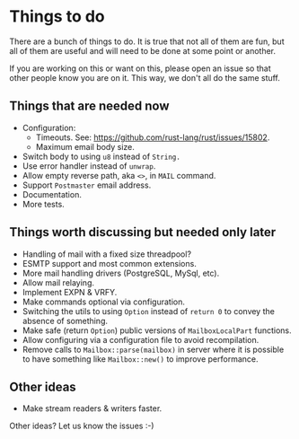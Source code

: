 # Things to do

There are a bunch of things to do. It is true that not all of them are fun, but all of them are
useful and will need to be done at some point or another.

If you are working on this or want on this, please open an issue so that other people know you are on it. This way, we don't all do the same stuff.

## Things that are needed now

* Configuration:
    * Timeouts. See: https://github.com/rust-lang/rust/issues/15802.
    * Maximum email body size.
* Switch body to using `u8` instead of `String.`
* Use error handler instead of `unwrap`.
* Allow empty reverse path, aka `<>`, in `MAIL` command.
* Support `Postmaster` email address.
* Documentation.
* More tests.

## Things worth discussing but needed only later

* Handling of mail with a fixed size threadpool?
* ESMTP support and most common extensions.
* More mail handling drivers (PostgreSQL, MySql, etc).
* Allow mail relaying.
* Implement EXPN & VRFY.
* Make commands optional via configuration.
* Switching the utils to using `Option` instead of `return 0` to convey the absence of something.
* Make safe (return `Option`) public versions of `MailboxLocalPart` functions.
* Allow configuring via a configuration file to avoid recompilation.
* Remove calls to `Mailbox::parse(mailbox)` in server where it is possible to have something like
`Mailbox::new()` to improve performance.

## Other ideas

* Make stream readers & writers faster.

Other ideas? Let us know the issues :-)
